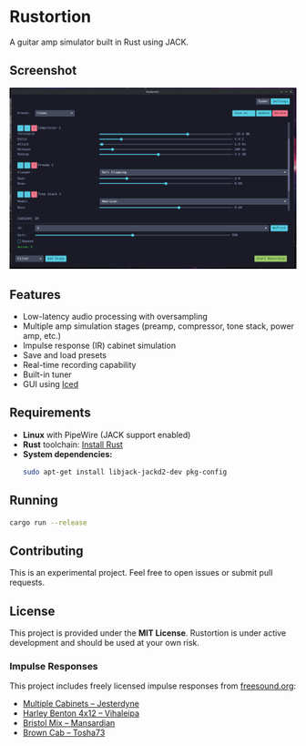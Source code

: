 # Rustortion

A guitar amp simulator built in Rust using JACK.

## Screenshot

![Rustortion](screenshots/rustortion.png)

## Features

- Low-latency audio processing with oversampling
- Multiple amp simulation stages (preamp, compressor, tone stack, power amp, etc.)
- Impulse response (IR) cabinet simulation
- Save and load presets
- Real-time recording capability
- Built-in tuner
- GUI using [Iced](https://github.com/iced-rs/iced)

## Requirements

- **Linux** with PipeWire (JACK support enabled)
- **Rust** toolchain: [Install Rust](https://rustup.rs/)
- **System dependencies:**
  ```bash
  sudo apt-get install libjack-jackd2-dev pkg-config
  ```

## Running

```bash
cargo run --release
```

## Contributing

This is an experimental project. Feel free to open issues or submit pull requests.

## License

This project is provided under the **MIT License**.
Rustortion is under active development and should be used at your own risk.

### Impulse Responses

This project includes freely licensed impulse responses from [freesound.org](https://freesound.org/):

- [Multiple Cabinets – Jesterdyne](https://freesound.org/people/jesterdyne/)
- [Harley Benton 4x12 – Vihaleipa](https://freesound.org/people/Vihaleipa/sounds/269662/)
- [Bristol Mix – Mansardian](https://freesound.org/people/mansardian/sounds/648392/)
- [Brown Cab – Tosha73](https://freesound.org/people/tosha73/sounds/507167/)
